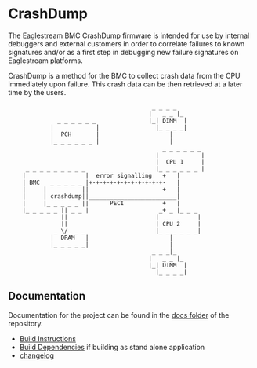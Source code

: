 # CrashDump

The Eaglestream BMC CrashDump firmware is intended for use by internal
debuggers and external customers in order to correlate failures to known
signatures and/or as a first step in debugging new failure signatures on
Eaglestream platforms.

CrashDump is a method for the BMC to collect crash data from the CPU
immediately upon failure. This crash data can be then retrieved at a later time
by the users.

```
                                         _ _ _ _
                                        |   _ _ |_
              _ _ _ _ _ _               |_| DIMM  |
            |            |                |_ _ _ _|
            |  PCH       |                    |
            |_ _ _ _ _ _ |                    |
                                            _ _ _ _ _ _
                                          |            |
                                          |  CPU 1     |
     _ _ _ _ _ _ _ _ _                    |_ _ _ _ _ _ |
    |                 |  error signalling   +   |
    | BMC   _ _ _ _ _ |+-+-+-+-+-+-+-+-+-+-+-   |
    |     |          ||                     +   |
    |     | crashdump||_________________________|
    |     |_ _ _ _ _ ||      PECI           +   |
    |_ _ _ _ _ || _ _ |                    _+ _ |_ _ _
               ||                         |           |
               ||                         | CPU 2     |
             _ \/_ _ _                    |_ _ _ _ _ _|
            |  DRAM   |                       |
            |_ _ _ _ _|                       |
                                         _ _ _|_
                                        |   _ _ |_
                                        |_| DIMM  |
                                          |_ _ _ _|
```

## Documentation
Documentation for the project can be found in the [docs folder](docs/) of the repository.
  - [Build Instructions](docs/build_instructions.md)
  - [Build Dependencies](docs/dependencies.md) if building as stand alone
    application
  - [changelog](docs/changelog.md)
